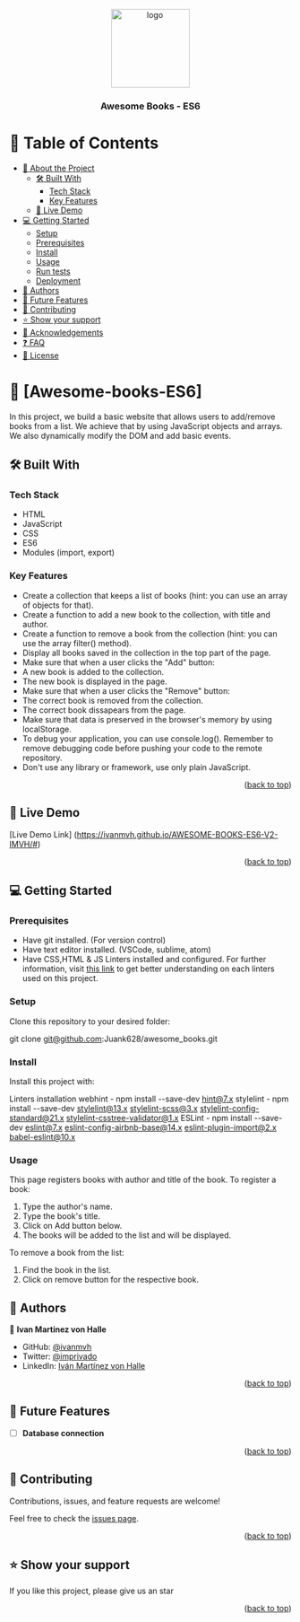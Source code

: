 <a name="readme-top"></a>

<div align="center">

  <img src="murple_logo.png" alt="logo" width="140"  height="auto" />
  <br/>

  <h3><b>Awesome Books - ES6</b></h3>

</div>

<!-- TABLE OF CONTENTS -->

# 📗 Table of Contents

- [📖 About the Project](#about-project)
  - [🛠 Built With](#built-with)
    - [Tech Stack](#tech-stack)
    - [Key Features](#key-features)
  - [🚀 Live Demo](#live-demo)
- [💻 Getting Started](#getting-started)
  - [Setup](#setup)
  - [Prerequisites](#prerequisites)
  - [Install](#install)
  - [Usage](#usage)
  - [Run tests](#run-tests)
  - [Deployment](#triangular_flag_on_post-deployment)
- [👥 Authors](#authors)
- [🔭 Future Features](#future-features)
- [🤝 Contributing](#contributing)
- [⭐️ Show your support](#support)
- [🙏 Acknowledgements](#acknowledgements)
- [❓ FAQ](#faq)
- [📝 License](#license)

<!-- PROJECT DESCRIPTION -->

# 📖 [Awesome-books-ES6] <a name="about-project"></a>

In this project, we build a basic website that allows users to add/remove books from a list. We achieve that by using JavaScript objects and arrays. We also dynamically modify the DOM and add basic events.

## 🛠 Built With <a name="built-with"></a>

### Tech Stack <a name="tech-stack"></a>

- HTML
- JavaScript
- CSS
- ES6
- Modules (import, export)

<!-- Features -->

### Key Features <a name="key-features"></a>

- Create a collection that keeps a list of books (hint: you can use an array of objects for that).
- Create a function to add a new book to the collection, with title and author.
- Create a function to remove a book from the collection (hint: you can use the array filter() method).
- Display all books saved in the collection in the top part of the page.
- Make sure that when a user clicks the "Add" button:
- A new book is added to the collection.
- The new book is displayed in the page.
- Make sure that when a user clicks the "Remove" button:
- The correct book is removed from the collection.
- The correct book dissapears from the page.
- Make sure that data is preserved in the browser's memory by using localStorage.
- To debug your application, you can use console.log(). Remember to remove debugging code before pushing your code to the remote repository.
- Don't use any library or framework, use only plain JavaScript.

<p align="right">(<a href="#readme-top">back to top</a>)</p>

<!-- LIVE DEMO -->

## 🚀 Live Demo <a name="live-demo"></a>

[Live Demo Link] (https://ivanmvh.github.io/AWESOME-BOOKS-ES6-V2-IMVH/#)

<p align="right">(<a href="#readme-top">back to top</a>)</p>

<!-- GETTING STARTED -->

## 💻 Getting Started <a name="getting-started"></a>

### Prerequisites

* Have git installed. (For version control)
* Have text editor installed. (VSCode, sublime, atom)
* Have CSS,HTML & JS Linters installed and configured. For further information, visit [this link](https://github.com/microverseinc/linters-config/blob/master/README.md) to get better understanding on each linters used on this project.

### Setup

Clone this repository to your desired folder:

git clone git@github.com:Juank628/awesome_books.git

### Install

Install this project with:

Linters installation
webhint - npm install --save-dev hint@7.x stylelint - npm install --save-dev stylelint@13.x stylelint-scss@3.x stylelint-config-standard@21.x stylelint-csstree-validator@1.x ESLint - npm install --save-dev eslint@7.x eslint-config-airbnb-base@14.x eslint-plugin-import@2.x babel-eslint@10.x

### Usage

This page registers books with author and title of the book. To register a book:
1. Type the author's name.
2. Type the book's title.
3. Click on Add button below.
4. The books will be added to the list and will be displayed.

To remove a book from the list:
1. Find the book in the list.
2. Click on remove button for the respective book.

<!-- AUTHORS -->

## 👥 Authors <a name="authors"></a>

👤 **Ivan Martinez von Halle**

- GitHub: [@ivanmvh](https://github.com/ivanmvh)
- Twitter: [@imprivado](https://twitter.com/imprivado)
- LinkedIn: [Iván Martínez von Halle](https://www.linkedin.com/in/ivan-martinez-von-halle/)

<p align="right">(<a href="#readme-top">back to top</a>)</p>

<!-- FUTURE FEATURES -->

## 🔭 Future Features <a name="future-features"></a>

- [ ] **Database connection**

<p align="right">(<a href="#readme-top">back to top</a>)</p>

<!-- CONTRIBUTING -->

## 🤝 Contributing <a name="contributing"></a>

Contributions, issues, and feature requests are welcome!

Feel free to check the [issues page](https://github.com/Juank628/awesome_books/issues).

<p align="right">(<a href="#readme-top">back to top</a>)</p>

<!-- SUPPORT -->

## ⭐️ Show your support <a name="support"></a>

If you like this project, please give us an star

<p align="right">(<a href="#readme-top">back to top</a>)</p>
